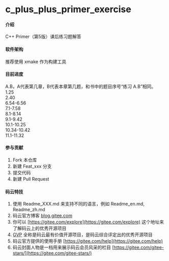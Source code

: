 # c_plus_plus_primer_exercise

#### 介绍
C++ Primer（第5版）课后练习题解答

#### 软件架构
推荐使用 xmake 作为构建工具


#### 目前进度
A.B，A代表第几章，B代表本章第几题，和书中的题目序号“练习 A.B”相同。<br/>
1.25<br/>
2.40<br/>
6.54-6.56<br/>
7.1-7.58<br/>
8.1-8.14<br/>
9.1-9.42<br/>
10.1-10.25<br/>
10.34-10.42<br/>
11.1-11.32<br/>


#### 参与贡献

1.  Fork 本仓库
2.  新建 Feat_xxx 分支
3.  提交代码
4.  新建 Pull Request


#### 码云特技

1.  使用 Readme\_XXX.md 来支持不同的语言，例如 Readme\_en.md, Readme\_zh.md
2.  码云官方博客 [blog.gitee.com](https://blog.gitee.com)
3.  你可以 [https://gitee.com/explore](https://gitee.com/explore) 这个地址来了解码云上的优秀开源项目
4.  [GVP](https://gitee.com/gvp) 全称是码云最有价值开源项目，是码云综合评定出的优秀开源项目
5.  码云官方提供的使用手册 [https://gitee.com/help](https://gitee.com/help)
6.  码云封面人物是一档用来展示码云会员风采的栏目 [https://gitee.com/gitee-stars/](https://gitee.com/gitee-stars/)
